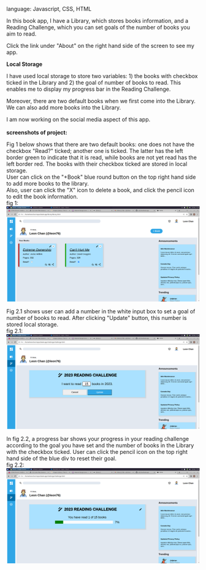 language: Javascript, CSS, HTML

In this book app, I have a Library, which stores books information, and a Reading Challenge, which you can set goals of the number of books you aim to read.

Click the link under "About" on the right hand side of the screen to see my app. 

__Local Storage__

I have used local storage to store two variables: 1) the books with checkbox ticked in the Library and 2) the goal of number of books to read. This enables me to display my progress bar in the Reading Challenge. 

Moreover, there are two default books when we first come into the Library. We can also add more books into the Library. 

I am now working on the social media aspect of this app.
<br>
<br>
__screenshots of project:__

Fig 1 below shows that there are two default books: one does not have the checkbox "Read?" ticked; another one is ticked. The latter has the left border green to indicate that it is read, while books are not yet read has the left border red. The books with their checkbox ticked are stored in local storage.<br>
User can click on the "+Book" blue round button on the top right hand side to add more books to the library. <br>
Also, user can click the "X" icon to delete a book, and click the pencil icon to edit the book information. <br>
fig 1:<br>
![Alt text](image.png)<br>

Fig 2.1 shows user can add a number in the white input box to set a goal of number of books to read. After clicking "Update" button, this number is stored local storage. <br>
fig 2.1:<br>
![Alt text](image-2.png)<br>

In fig 2.2, a progress bar shows your progress in your reading challenge according to the goal you have set and the number of books in the Library with the checkbox ticked. User can click the pencil icon on the top right hand side of the blue div to reset their goal.<br>
fig 2.2:<br>
![Alt text](image-1.png)<br>

 